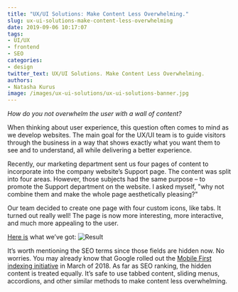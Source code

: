 ```yaml
---
title: "UX/UI Solutions: Make Content Less Overwhelming."
slug: ux-ui-solutions-make-content-less-overwhelming
date: 2019-09-06 10:17:07
tags:
- UI/UX
- frontend
- SEO
categories:
- design
twitter_text: UX/UI Solutions. Make Content Less Overwhelming.
authors: 
- Natasha Kurus
image: /images/ux-ui-solutions/ux-ui-solutions-banner.jpg
---
```


*How do you not overwhelm the user with a wall of content?*

When thinking about user experience, this question often comes to mind as we develop websites. The main goal for the UX/UI team is to guide visitors through the business in a way that shows exactly what you want them to see and to understand, all while delivering a better experience.

Recently, our marketing department sent us four pages of content to incorporate into the company website’s Support page. The content was split into four areas. However, those subjects had the same purpose – to promote the Support department on the website. I asked myself, "why not combine them and make the whole page aesthetically pleasing?"

Our team decided to create one page with four custom icons, like tabs. It turned out really well! The page is now more interesting, more interactive, and much more appealing to the user.

[Here is](https://www.ritterim.com/support/) what we’ve got:
![Result](/images/ux-ui-solutions/ritterim-support.gif "Ritter Insurance Marketing Support")

It’s worth mentioning the SEO terms since those fields are hidden now. No worries. You may already know that Google rolled out the [Mobile First indexing initiative](https://webmasters.googleblog.com/2018/03/rolling-out-mobile-first-indexing.html) in March of 2018. As far as SEO ranking, the hidden content is treated equally. It’s safe to use tabbed content, sliding menus, accordions, and other similar methods to make content less overwhelming.
